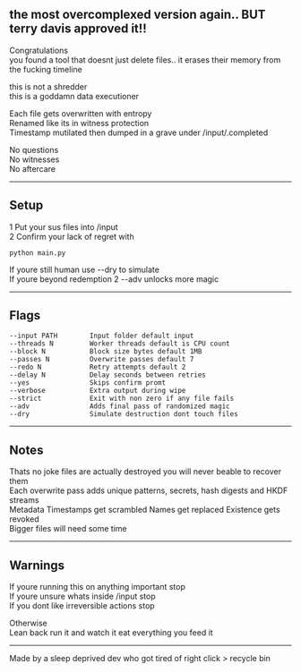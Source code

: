 the most overcomplexed version again.. BUT terry davis approved it!!
---

Congratulations  
you found a tool that doesnt just delete files.. it erases their memory from the fucking timeline

this is not a shredder  
this is a goddamn data executioner

Each file gets overwritten with entropy  
Renamed like its in witness protection  
Timestamp mutilated then dumped in a grave under /input/.completed

No questions  
No witnesses  
No aftercare

---

## Setup

1 Put your sus files into /input  
2 Confirm your lack of regret with

```
python main.py
```

If youre still human use --dry to simulate  
If youre beyond redemption 2 --adv unlocks more magic

---

## Flags

```
--input PATH        Input folder default input
--threads N         Worker threads default is CPU count
--block N           Block size bytes default 1MB
--passes N          Overwrite passes default 7
--redo N            Retry attempts default 2
--delay N           Delay seconds between retries
--yes               Skips confirm promt
--verbose           Extra output during wipe
--strict            Exit with non zero if any file fails
--adv               Adds final pass of randomized magic
--dry               Simulate destruction dont touch files
```

---

## Notes

Thats no joke files are actually destroyed you will never beable to recover them  
Each overwrite pass adds unique patterns, secrets, hash digests and HKDF streams  
Metadata Timestamps get scrambled Names get replaced Existence gets revoked  
Bigger files will need some time

---

## Warnings

If youre running this on anything important stop  
If youre unsure whats inside /input stop  
If you dont like irreversible actions stop

Otherwise  
Lean back run it and watch it eat everything you feed it

---

Made by a sleep deprived dev who got tired of right click > recycle bin
